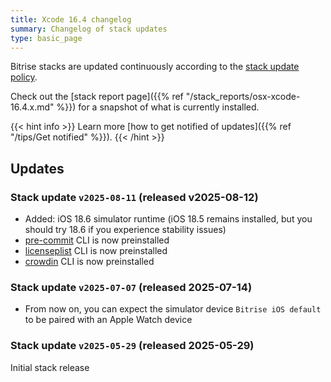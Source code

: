 ```yaml
---
title: Xcode 16.4 changelog
summary: Changelog of stack updates
type: basic_page
---
```


Bitrise stacks are updated continuously according to the [stack update policy](https://devcenter.bitrise.io/en/infrastructure/build-stacks/stack-update-policy.html).

Check out the [stack report page]({{% ref "/stack_reports/osx-xcode-16.4.x.md" %}}) for a snapshot of what is currently installed.

{{< hint info >}}
Learn more [how to get notified of updates]({{% ref "/tips/Get notified" %}}).
{{< /hint >}}

## Updates

### Stack update `v2025-08-11` (released v2025-08-12)

- Added: iOS 18.6 simulator runtime (iOS 18.5 remains installed, but you should try 18.6 if you experience stability issues)
- [pre-commit](https://github.com/pre-commit/pre-commit) CLI is now preinstalled
- [licenseplist](https://formulae.brew.sh/formula/licenseplist) CLI is now preinstalled
- [crowdin](https://www.npmjs.com/package/@crowdin/cli) CLI is now preinstalled

### Stack update `v2025-07-07` (released 2025-07-14)

- From now on, you can expect the simulator device `Bitrise iOS default` to be paired with an Apple Watch device

### Stack update `v2025-05-29` (released 2025-05-29)

Initial stack release
